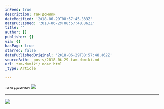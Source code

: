 ```yaml
---
inFeed: true
description: там домики
dateModified: '2018-06-29T08:57:45.833Z'
datePublished: '2018-06-29T08:57:48.862Z'
title: ''
author: []
publisher: {}
via: {}
hasPage: true
starred: false
datePublishedOriginal: '2018-06-29T08:57:48.862Z'
sourcePath: _posts/2018-06-29-tam-domiki.md
url: tam-domiki/index.html
_type: Article

---
```

там домики
![](https://the-grid-user-content.s3-us-west-2.amazonaws.com/17c1923c-1514-45e7-8799-3d83a216733d.jpg)

---

![](https://the-grid-user-content.s3-us-west-2.amazonaws.com/86ef12fe-c1ac-46a5-ab06-ca6aa0c3ca73.jpg)